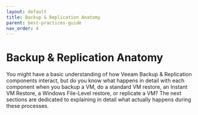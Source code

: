 ```yaml
---
layout: default
title: Backup & Replication Anatomy
parent: best-practices-guide
nav_order: 4
---
```


# Backup & Replication Anatomy

You might have a basic understanding of how Veeam Backup & Replication
components interact, but do you know what happens in detail with each
component when you backup a VM, do a standard VM restore, an Instant VM
Restore, a Windows File-Level restore, or replicate a VM? The next
sections are dedicated to explaining in detail what actually happens
during these processes.